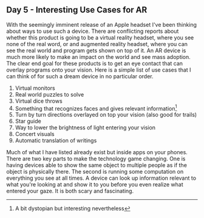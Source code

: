 ## Day 5 - Interesting Use Cases for AR

With the seemingly imminent release of an Apple headset I've been thinking about ways to use such a device. There are conflicting reports about whether this product is going to be a virtual reality headset, where you see none of the real word, or and augmented reality headset, where you can see the real world and program gets shown on top of it. An AR device is much more likely to make an impact on the world and see mass adoption. The clear end goal for these products is to get an eye contact that can overlay programs onto your vision. Here is a simple list of use cases that I can think of for such a dream device in no particular order.

1. Virtual monitors
2. Real world puzzles to solve
3. Virtual dice throws
4. Something that recognizes faces and gives relevant information[^1]
5. Turn by turn directions overlayed on top your vision (also good for trails)
6. Star guide
7. Way to lower the brightness of light entering your vision
8. Concert visuals
9. Automatic translation of writings

Much of what I have listed already exist but inside apps on your phones. There are two key parts to make the technology game changing. One is having devices able to show the same object to multiple people as if the object is physically there. The second is running some computation on everything you see at all times. A device can look up information relevant to what you're looking at and show it to you before you even realize what entered your gaze. It is both scary and fascinating.

[^1]: A bit dystopian but interesting nevertheless
